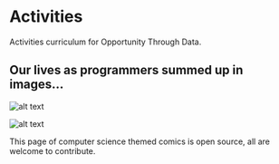 # Activities
Activities curriculum for Opportunity Through Data.


## Our lives as programmers summed up in images... <br>

![alt text](https://pbs.twimg.com/media/DXTUePFXkAAIN0b.jpg)

![alt text](https://imgs.xkcd.com/comics/code_quality.png)

This page of computer science themed comics is open source, all are welcome to contribute.
